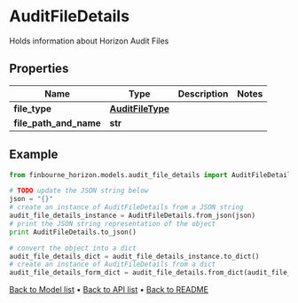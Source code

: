 # AuditFileDetails

Holds information about Horizon Audit Files

## Properties
Name | Type | Description | Notes
------------ | ------------- | ------------- | -------------
**file_type** | [**AuditFileType**](AuditFileType.md) |  | 
**file_path_and_name** | **str** |  | 

## Example

```python
from finbourne_horizon.models.audit_file_details import AuditFileDetails

# TODO update the JSON string below
json = "{}"
# create an instance of AuditFileDetails from a JSON string
audit_file_details_instance = AuditFileDetails.from_json(json)
# print the JSON string representation of the object
print AuditFileDetails.to_json()

# convert the object into a dict
audit_file_details_dict = audit_file_details_instance.to_dict()
# create an instance of AuditFileDetails from a dict
audit_file_details_form_dict = audit_file_details.from_dict(audit_file_details_dict)
```
[Back to Model list](../README.md#documentation-for-models) &#8226; [Back to API list](../README.md#documentation-for-api-endpoints) &#8226; [Back to README](../README.md)


